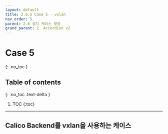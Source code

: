 ```yaml
---
layout: default
title: 2.6.5 Case 5 - vxlan
nav_order: 5
parent: 2.6 설치 케이스 모음
grand_parent: 2. Accordion v2
---
```


# Case 5
{: .no_toc }

## Table of contents
{: .no_toc .text-delta }

1. TOC
{:toc}

---

## Calico Backend를 vxlan을 사용하는 케이스